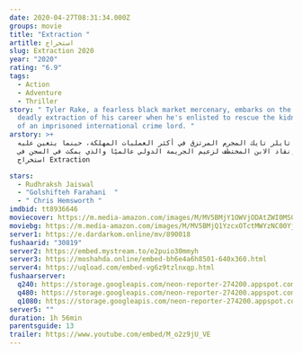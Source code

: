 ```yaml
---
date: 2020-04-27T08:31:34.000Z
groups: movie
title: "Extraction "
artitle: استخراج
slug: Extraction 2020
year: "2020"
rating: "6.9"
tags:
  - Action
  - Adventure
  - Thriller
story: " Tyler Rake, a fearless black market mercenary, embarks on the most
  deadly extraction of his career when he's enlisted to rescue the kidnapped son
  of an imprisoned international crime lord. "
arstory: >+
  يذهب تايلر تايك المجرم المرتزق في أكثر العمليات المهلكة، حينما يتعين عليه
  إنقاذ الابن المختطف لزعيم الجريمة الدولي عالميًا والذي يمكث في السجن في
  استخراج Extraction

stars:
  - Rudhraksh Jaiswal
  - "Golshifteh Farahani  "
  - " Chris Hemsworth "
imdbid: tt8936646
moviecover: https://m.media-amazon.com/images/M/MV5BMjY1OWVjODAtZWI0MS00MGZhLTg3N2QtYTE5YTFjZjIxZDIwXkEyXkFqcGdeQXVyODc0OTEyNDU@._V1_FMjpg_UX518_.jpg
moviebg: https://m.media-amazon.com/images/M/MV5BMjQ1YzcxOTctMWYzNC00YjU5LWFiOGMtZWI0MzRkMTBkNDhmXkEyXkFqcGdeQXVyMDM2NDM2MQ@@._V1_SY1000_SX1500_AL_.jpg
server1: https://e.dardarkom.online/mv/890018
fushaarid: "30819"
server2: https://embed.mystream.to/e2puio30mmyh
server3: https://moshahda.online/embed-bh6e4a6h8501-640x360.html
server4: https://uqload.com/embed-vg6z9tzlnxqp.html
fushaarserver:
  q240: https://storage.googleapis.com/neon-reporter-274200.appspot.com/fushaar/media/30819/30819-240p.mp4
  q480: https://storage.googleapis.com/neon-reporter-274200.appspot.com/fushaar/media/30819/30819-480p.mp4
  q1080: https://storage.googleapis.com/neon-reporter-274200.appspot.com/fushaar/media/30819/30819.mp4
server5: ""
duration: 1h 56min
parentsguide: 13
trailer: https://www.youtube.com/embed/M_o2z9jU_VE
---
```

